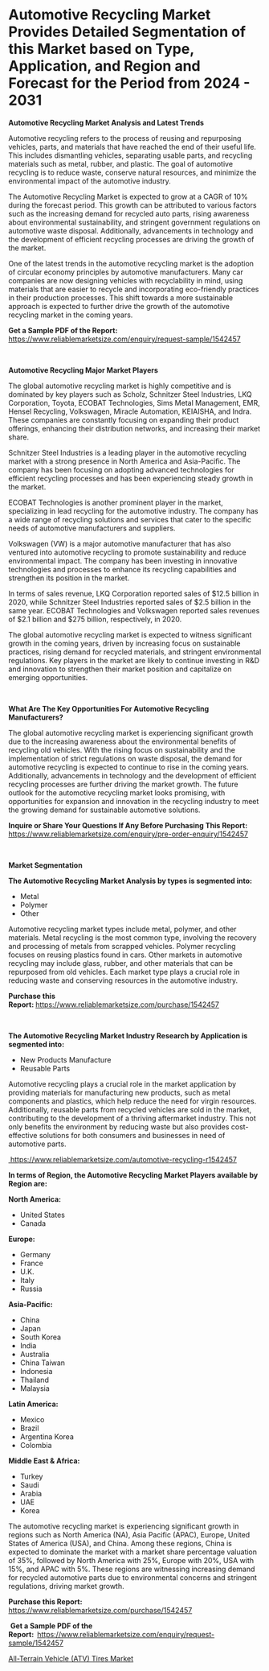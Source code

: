 <p><h1>Automotive Recycling Market Provides Detailed Segmentation of this Market based on Type, Application, and Region and Forecast for the Period from 2024 - 2031</h1></p><p><strong>Automotive Recycling Market Analysis and Latest Trends</strong></p>
<p><p>Automotive recycling refers to the process of reusing and repurposing vehicles, parts, and materials that have reached the end of their useful life. This includes dismantling vehicles, separating usable parts, and recycling materials such as metal, rubber, and plastic. The goal of automotive recycling is to reduce waste, conserve natural resources, and minimize the environmental impact of the automotive industry.</p><p>The Automotive Recycling Market is expected to grow at a CAGR of 10% during the forecast period. This growth can be attributed to various factors such as the increasing demand for recycled auto parts, rising awareness about environmental sustainability, and stringent government regulations on automotive waste disposal. Additionally, advancements in technology and the development of efficient recycling processes are driving the growth of the market.</p><p>One of the latest trends in the automotive recycling market is the adoption of circular economy principles by automotive manufacturers. Many car companies are now designing vehicles with recyclability in mind, using materials that are easier to recycle and incorporating eco-friendly practices in their production processes. This shift towards a more sustainable approach is expected to further drive the growth of the automotive recycling market in the coming years.</p></p>
<p><strong>Get a Sample PDF of the Report:&nbsp;</strong> <a href="https://www.reliablemarketsize.com/enquiry/request-sample/1542457">https://www.reliablemarketsize.com/enquiry/request-sample/1542457</a></p>
<p>&nbsp;</p>
<p><strong>Automotive Recycling Major Market Players</strong></p>
<p><p>The global automotive recycling market is highly competitive and is dominated by key players such as Scholz, Schnitzer Steel Industries, LKQ Corporation, Toyota, ECOBAT Technologies, Sims Metal Management, EMR, Hensel Recycling, Volkswagen, Miracle Automation, KEIAISHA, and Indra. These companies are constantly focusing on expanding their product offerings, enhancing their distribution networks, and increasing their market share.</p><p>Schnitzer Steel Industries is a leading player in the automotive recycling market with a strong presence in North America and Asia-Pacific. The company has been focusing on adopting advanced technologies for efficient recycling processes and has been experiencing steady growth in the market.</p><p>ECOBAT Technologies is another prominent player in the market, specializing in lead recycling for the automotive industry. The company has a wide range of recycling solutions and services that cater to the specific needs of automotive manufacturers and suppliers.</p><p>Volkswagen (VW) is a major automotive manufacturer that has also ventured into automotive recycling to promote sustainability and reduce environmental impact. The company has been investing in innovative technologies and processes to enhance its recycling capabilities and strengthen its position in the market.</p><p>In terms of sales revenue, LKQ Corporation reported sales of $12.5 billion in 2020, while Schnitzer Steel Industries reported sales of $2.5 billion in the same year. ECOBAT Technologies and Volkswagen reported sales revenues of $2.1 billion and $275 billion, respectively, in 2020.</p><p>The global automotive recycling market is expected to witness significant growth in the coming years, driven by increasing focus on sustainable practices, rising demand for recycled materials, and stringent environmental regulations. Key players in the market are likely to continue investing in R&D and innovation to strengthen their market position and capitalize on emerging opportunities.</p></p>
<p>&nbsp;</p>
<p><strong>What Are The Key Opportunities For Automotive Recycling Manufacturers?</strong></p>
<p><p>The global automotive recycling market is experiencing significant growth due to the increasing awareness about the environmental benefits of recycling old vehicles. With the rising focus on sustainability and the implementation of strict regulations on waste disposal, the demand for automotive recycling is expected to continue to rise in the coming years. Additionally, advancements in technology and the development of efficient recycling processes are further driving the market growth. The future outlook for the automotive recycling market looks promising, with opportunities for expansion and innovation in the recycling industry to meet the growing demand for sustainable automotive solutions.</p></p>
<p><strong>Inquire or Share Your Questions If Any Before Purchasing This Report:</strong> <a href="https://www.reliablemarketsize.com/enquiry/pre-order-enquiry/1542457">https://www.reliablemarketsize.com/enquiry/pre-order-enquiry/1542457</a></p>
<p>&nbsp;</p>
<p><strong>Market Segmentation</strong></p>
<p><strong>The Automotive Recycling Market Analysis by types is segmented into:</strong></p>
<p><ul><li>Metal</li><li>Polymer</li><li>Other</li></ul></p>
<p><p>Automotive recycling market types include metal, polymer, and other materials. Metal recycling is the most common type, involving the recovery and processing of metals from scrapped vehicles. Polymer recycling focuses on reusing plastics found in cars. Other markets in automotive recycling may include glass, rubber, and other materials that can be repurposed from old vehicles. Each market type plays a crucial role in reducing waste and conserving resources in the automotive industry.</p></p>
<p><strong>Purchase this Report:&nbsp;</strong><a href="https://www.reliablemarketsize.com/purchase/1542457">https://www.reliablemarketsize.com/purchase/1542457</a></p>
<p>&nbsp;</p>
<p><strong>The Automotive Recycling Market Industry Research by Application is segmented into:</strong></p>
<p><ul><li>New Products Manufacture</li><li>Reusable Parts</li></ul></p>
<p><p>Automotive recycling plays a crucial role in the market application by providing materials for manufacturing new products, such as metal components and plastics, which help reduce the need for virgin resources. Additionally, reusable parts from recycled vehicles are sold in the market, contributing to the development of a thriving aftermarket industry. This not only benefits the environment by reducing waste but also provides cost-effective solutions for both consumers and businesses in need of automotive parts.</p></p>
<p><a href="https://www.reliablemarketsize.com/automotive-recycling-r1542457">&nbsp;https://www.reliablemarketsize.com/automotive-recycling-r1542457</a></p>
<p><strong>In terms of Region, the Automotive Recycling Market Players available by Region are:</strong></p>
<p>
    <p> <strong> North America: </strong>
        <ul>
            <li>United States</li>
            <li>Canada</li>
        </ul>
        </p> 
    <p> <strong> Europe: </strong>
        <ul>
            <li>Germany</li>
            <li>France</li>
            <li>U.K.</li>
            <li>Italy</li>
            <li>Russia</li>
        </ul>
        </p> 
    <p> <strong> Asia-Pacific: </strong>
        <ul>
            <li>China</li>
            <li>Japan</li>
            <li>South Korea</li>
            <li>India</li>
            <li>Australia</li>
            <li>China Taiwan</li>
            <li>Indonesia</li>
            <li>Thailand</li>
            <li>Malaysia</li>
        </ul>
        </p> 
    <p> <strong> Latin America: </strong>
        <ul>
            <li>Mexico</li>
            <li>Brazil</li>
            <li>Argentina Korea</li>
            <li>Colombia</li>
        </ul>
        </p> 
    <p> <strong> Middle East & Africa: </strong>
        <ul>
            <li>Turkey</li>
            <li>Saudi</li>
            <li>Arabia</li>
            <li>UAE</li>
            <li>Korea</li>
        </ul>
    </p>
    </p>
<p><p>The automotive recycling market is experiencing significant growth in regions such as North America (NA), Asia Pacific (APAC), Europe, United States of America (USA), and China. Among these regions, China is expected to dominate the market with a market share percentage valuation of 35%, followed by North America with 25%, Europe with 20%, USA with 15%, and APAC with 5%. These regions are witnessing increasing demand for recycled automotive parts due to environmental concerns and stringent regulations, driving market growth.</p></p>
<p><strong>Purchase this Report: </strong><a href="https://www.reliablemarketsize.com/purchase/1542457">https://www.reliablemarketsize.com/purchase/1542457</a></p>
<p>&nbsp;<strong>Get a Sample PDF of the Report:&nbsp;&nbsp;</strong><a href="https://www.reliablemarketsize.com/enquiry/request-sample/1542457">https://www.reliablemarketsize.com/enquiry/request-sample/1542457</a></p>
<p><strong></strong></p>
<p><p><a href="https://github.com/lavernaCole75/Market-Research-Report-List-1/blob/main/all-terrain-vehicle-atv-tires-market.md">All-Terrain Vehicle (ATV) Tires Market</a></p></p>